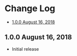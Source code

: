 # Change Log

- [1.0.0 August 16, 2018](#100-august-16-2018)

## 1.0.0 August 16, 2018

- Initial release

